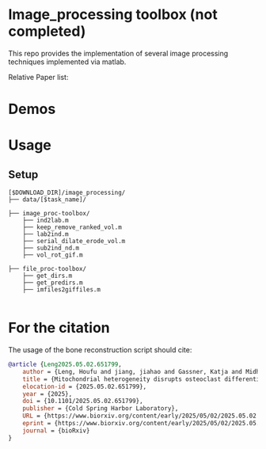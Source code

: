# Image_processing toolbox (not completed)

This repo provides the implementation of several image processing techniques implemented via matlab.

Relative Paper list:


# Demos

# Usage
## Setup
```
[$DOWNLOAD_DIR]/image_processing/           
├── data/[$task_name]/
    
├── image_proc-toolbox/
    ├── ind2lab.m
    ├── keep_remove_ranked_vol.m
    ├── lab2ind.m
    ├── serial_dilate_erode_vol.m
    ├── sub2ind_nd.m
    ├── vol_rot_gif.m
    
├── file_proc-toolbox/
    ├── get_dirs.m
    ├── get_predirs.m
    ├── imfiles2giffiles.m
    
```

# For the citation
The usage of the bone reconstruction script should cite:
```bibtex
@article {Leng2025.05.02.651799,
	author = {Leng, Houfu and jiang, jiahao and Gassner, Katja and Midha, Swati and Justo-Mendez, Raquel and Zheng, Jianqing and Hall, Timothy and Luo, Lin and West, Suzanne D and Vincent, Tonia L. and Wann, Angus and Patel, Kashyap A and Poulton, Joanna and O{\textquoteright}Callaghan, Chris A. and Lechuga-Vieco, Ana Victoria and Simon, Anna Katharina},
	title = {Mitochondrial heterogeneity disrupts osteoclast differentiation and bone resorption by impairing respiratory complex I},
	elocation-id = {2025.05.02.651799},
	year = {2025},
	doi = {10.1101/2025.05.02.651799},
	publisher = {Cold Spring Harbor Laboratory},
	URL = {https://www.biorxiv.org/content/early/2025/05/02/2025.05.02.651799},
	eprint = {https://www.biorxiv.org/content/early/2025/05/02/2025.05.02.651799.full.pdf},
	journal = {bioRxiv}
}
```
